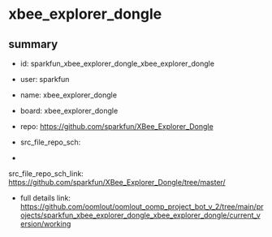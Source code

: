 # xbee_explorer_dongle
 
## summary 
* id: sparkfun_xbee_explorer_dongle_xbee_explorer_dongle
* user: sparkfun
* name: xbee_explorer_dongle
* board: xbee_explorer_dongle
* repo: https://github.com/sparkfun/XBee_Explorer_Dongle



* src_file_repo_sch: 
*
 src_file_repo_sch_link: https://github.com/sparkfun/XBee_Explorer_Dongle/tree/master/
* full details link: https://github.com/oomlout/oomlout_oomp_project_bot_v_2/tree/main/projects/sparkfun_xbee_explorer_dongle_xbee_explorer_dongle/current_version/working  






